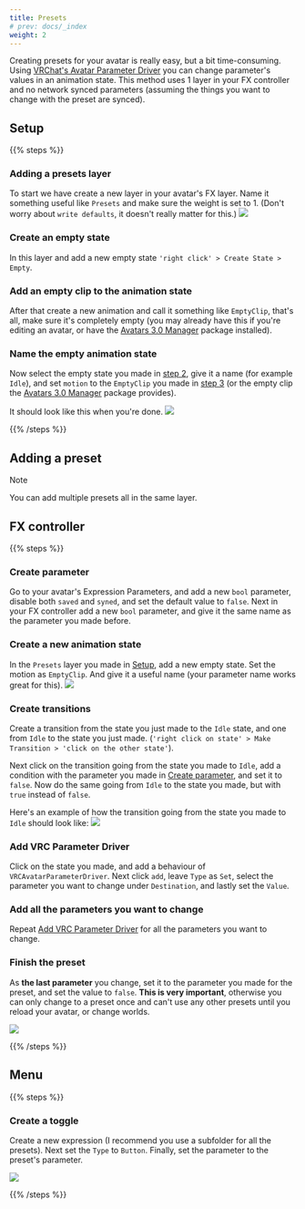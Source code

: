 ```yaml
---
title: Presets
# prev: docs/_index
weight: 2
---
```


Creating presets for your avatar is really easy, but a bit time-consuming. Using [VRChat's Avatar Parameter Driver](https://creators.vrchat.com/avatars/state-behaviors/#avatar-parameter-driver) you can change parameter's values in an animation state. This method uses 1 layer in your FX controller and no network synced parameters (assuming the things you want to change with the preset are synced).

## Setup

{{% steps %}}

### Adding a presets layer

To start we have create a new layer in your avatar's FX layer. Name it something useful like `Presets` and make sure the weight is set to 1. (Don't worry about `write defaults`, it doesn't really matter for this.)
![](/images/docs/unity/presets/step1.png)

### Create an empty state

In this layer and add a new empty state `'right click' > Create State > Empty`.

### Add an empty clip to the animation state

After that create a new animation and call it something like `EmptyClip`, that's all, make sure it's completely empty (you may already have this if you're editing an avatar, or have the [Avatars 3.0 Manager](https://github.com/VRLabs/Avatars-3.0-Manager) package installed).

### Name the empty animation state

Now select the empty state you made in [step 2](#create-an-empty-state), give it a name (for example `Idle`), and set `motion` to the `EmptyClip` you made in [step 3](#add-an-empty-clip-to-the-animation-state) (or the empty clip the [Avatars 3.0 Manager](https://github.com/VRLabs/Avatars-3.0-Manager) package provides).

It should look like this when you're done.
![](/images/docs/unity/presets/step2.png)

{{% /steps %}}

## Adding a preset

> [!NOTE]
> You can add multiple presets all in the same layer.

## FX controller

{{% steps %}}

### Create parameter

Go to your avatar's Expression Parameters, and add a new `bool` parameter, disable both `saved` and `syned`, and set the default value to `false`.
Next in your FX controller add a new `bool` parameter, and give it the same name as the parameter you made before.

### Create a new animation state

In the `Presets` layer you made in [Setup](#setup), add a new empty state. Set the motion as `EmptyClip`. And give it a useful name (your parameter name works great for this).
![](/images/docs/unity/presets/step3.png)

### Create transitions

Create a transition from the state you just made to the `Idle` state, and one from `Idle` to the state you just made. (`'right click on state' > Make Transition > 'click on the other state'`).

Next click on the transition going from the state you made to `Idle`, add a condition with the parameter you made in [Create parameter](#create-parameter), and set it to `false`. Now do the same going from `Idle` to the state you made, but with `true` instead of `false`.

Here's an example of how the transition going from the state you made to `Idle` should look like:
![](/images/docs/unity/presets/step4.png)

### Add VRC Parameter Driver

Click on the state you made, and add a behaviour of `VRCAvatarParameterDriver`.
Next click `add`, leave `Type` as `Set`, select the parameter you want to change under `Destination`, and lastly set the `Value`.

### Add all the parameters you want to change

Repeat [Add VRC Parameter Driver](#add-vrc-parameter-driver) for all the parameters you want to change.

### Finish the preset

As **the last parameter** you change, set it to the parameter you made for the preset, and set the value to `false`. **This is very important**, otherwise you can only change to a preset once and can't use any other presets until you reload your avatar, or change worlds.

![](/images/docs/unity/presets/step5.png)

{{% /steps %}}

## Menu

{{% steps %}}

### Create a toggle
Create a new expression (I recommend you use a subfolder for all the presets). Next set the `Type` to `Button`. Finally, set the parameter to the preset's parameter.

![](/images/docs/unity/presets/step6.png)

{{% /steps %}}
